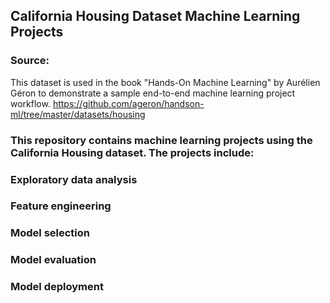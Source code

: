## California Housing Dataset Machine Learning Projects

### Source: 
This dataset is used in the book "Hands-On Machine Learning" by Aurélien Géron to demonstrate a sample end-to-end machine learning project workflow.
https://github.com/ageron/handson-ml/tree/master/datasets/housing

### This repository contains machine learning projects using the California Housing dataset. The projects include:

### Exploratory data analysis
### Feature engineering
### Model selection
### Model evaluation
### Model deployment
